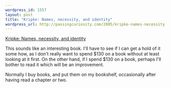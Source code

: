```yaml
--- 
wordpress_id: 1557
layout: post
title: "Kripke: Names, necessity, and identity"
wordpress_url: http://passingcuriosity.com/2005/kripke-names-necessity-and-identity/
---
```


[Kripke: Names, necessity, and identity][1]

[1]: http://ndpr.icaap.org/content/archives/2004/10/nelson-hughes.html

This sounds like an interesting book. I'll have to see if I can get a hold of
it some how, as I don't really want to spend $130 on a book without at least
looking at it first. On the other hand, if I spend $130 on a book, perhaps
I'll bother to read it which will be an improvement.

Normally I buy books, and put them on my bookshelf, occasionally after having
read a chapter or two.
